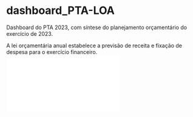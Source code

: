 # dashboard_PTA-LOA
Dashboard do PTA 2023, com síntese do planejamento orçamentário do exercício de 2023.

A lei orçamentária anual estabelece a previsão de receita e fixação de despesa para o exercício financeiro. ![clique aqui!](./docs/dashboard_master.html)